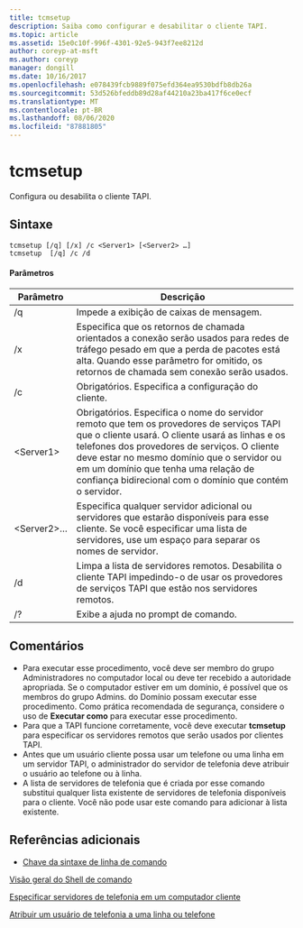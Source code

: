 ```yaml
---
title: tcmsetup
description: Saiba como configurar e desabilitar o cliente TAPI.
ms.topic: article
ms.assetid: 15e0c10f-996f-4301-92e5-943f7ee8212d
author: coreyp-at-msft
ms.author: coreyp
manager: dongill
ms.date: 10/16/2017
ms.openlocfilehash: e078439fcb9889f075efd364ea9530bdfb8db26a
ms.sourcegitcommit: 53d526bfeddb89d28af44210a23ba417f6ce0ecf
ms.translationtype: MT
ms.contentlocale: pt-BR
ms.lasthandoff: 08/06/2020
ms.locfileid: "87881805"
---
```

# <a name="tcmsetup"></a>tcmsetup



Configura ou desabilita o cliente TAPI.

## <a name="syntax"></a>Sintaxe

```
tcmsetup [/q] [/x] /c <Server1> [<Server2> …]
tcmsetup  [/q] /c /d
```

#### <a name="parameters"></a>Parâmetros

|Parâmetro|Descrição|
|---------|-----------|
|/q|Impede a exibição de caixas de mensagem.|
|/x|Especifica que os retornos de chamada orientados a conexão serão usados para redes de tráfego pesado em que a perda de pacotes está alta. Quando esse parâmetro for omitido, os retornos de chamada sem conexão serão usados.|
|/c|Obrigatórios. Especifica a configuração do cliente.|
|\<Server1>|Obrigatórios. Especifica o nome do servidor remoto que tem os provedores de serviços TAPI que o cliente usará. O cliente usará as linhas e os telefones dos provedores de serviços. O cliente deve estar no mesmo domínio que o servidor ou em um domínio que tenha uma relação de confiança bidirecional com o domínio que contém o servidor.|
|\<Server2>…|Especifica qualquer servidor adicional ou servidores que estarão disponíveis para esse cliente. Se você especificar uma lista de servidores, use um espaço para separar os nomes de servidor.|
|/d|Limpa a lista de servidores remotos. Desabilita o cliente TAPI impedindo-o de usar os provedores de serviços TAPI que estão nos servidores remotos.|
|/?|Exibe a ajuda no prompt de comando.|

## <a name="remarks"></a>Comentários

-   Para executar esse procedimento, você deve ser membro do grupo Administradores no computador local ou deve ter recebido a autoridade apropriada. Se o computador estiver em um domínio, é possível que os membros do grupo Admins. do Domínio possam executar esse procedimento. Como prática recomendada de segurança, considere o uso de **Executar como** para executar esse procedimento.
-   Para que a TAPI funcione corretamente, você deve executar **tcmsetup** para especificar os servidores remotos que serão usados por clientes TAPI.
-   Antes que um usuário cliente possa usar um telefone ou uma linha em um servidor TAPI, o administrador do servidor de telefonia deve atribuir o usuário ao telefone ou à linha.
-   A lista de servidores de telefonia que é criada por esse comando substitui qualquer lista existente de servidores de telefonia disponíveis para o cliente. Você não pode usar este comando para adicionar à lista existente.

## <a name="additional-references"></a>Referências adicionais

- [Chave da sintaxe de linha de comando](command-line-syntax-key.md)

[Visão geral do Shell de comando](/previous-versions/windows/it-pro/windows-server-2003/cc737438(v=ws.10))

[Especificar servidores de telefonia em um computador cliente](/previous-versions/windows/it-pro/windows-server-2003/cc759226(v=ws.10))

[Atribuir um usuário de telefonia a uma linha ou telefone](/previous-versions/windows/it-pro/windows-server-2003/cc736875(v=ws.10))
